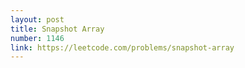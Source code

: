 ```yaml
---
layout: post
title: Snapshot Array
number: 1146
link: https://leetcode.com/problems/snapshot-array
---
```

